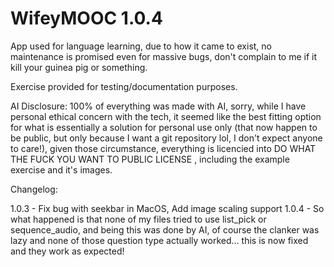 # WifeyMOOC 1.0.4

App used for language learning, due to how it came to exist, no maintenance is promised even for massive bugs, don't complain to me if it kill your guinea pig or something.

Exercise provided for testing/documentation purposes.

AI Disclosure: 100% of everything was made with AI, sorry, while I have personal ethical concern with the tech, it seemed like the best fitting option for what is essentially
a solution for personal use only (that now happen to be public, but only because I want a git repository lol, I don't expect anyone to care!), given those circumstance,
everything is licencied into  DO WHAT THE FUCK YOU WANT TO PUBLIC LICENSE , including the example exercise and it's images.

Changelog:

1.0.3 - Fix bug with seekbar in MacOS, Add image scaling support
1.0.4 - So what happened is that none of my files tried to use list_pick or sequence_audio, and being this was done by AI, of course the clanker was lazy and none of those question type actually worked... this is now fixed and they work as expected!

